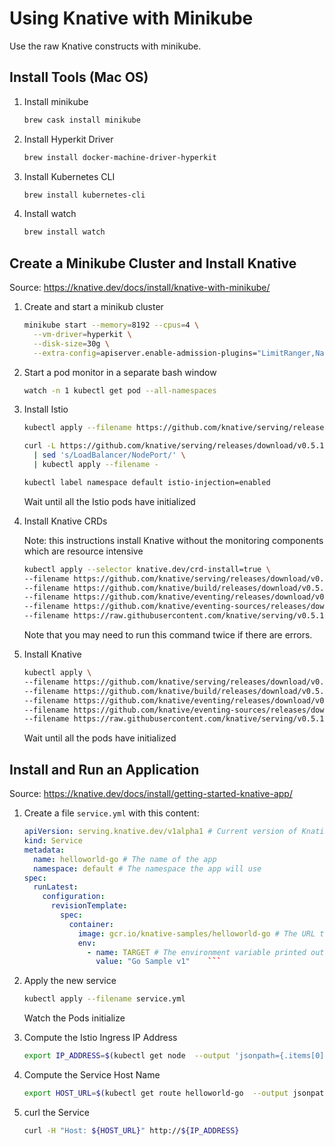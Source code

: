 # Using Knative with Minikube

Use the raw Knative constructs with minikube.

## Install Tools (Mac OS)

1. Install minikube

    ```bash
    brew cask install minikube
    ```

1. Install Hyperkit Driver

    ```bash
    brew install docker-machine-driver-hyperkit
    ```

1. Install Kubernetes CLI

    ```bash
    brew install kubernetes-cli
    ```

1. Install watch

    ```bash
    brew install watch
    ```

## Create a Minikube Cluster and Install Knative

Source: https://knative.dev/docs/install/knative-with-minikube/

1. Create and start a minikub cluster
    ```bash
    minikube start --memory=8192 --cpus=4 \
      --vm-driver=hyperkit \
      --disk-size=30g \
      --extra-config=apiserver.enable-admission-plugins="LimitRanger,NamespaceExists,NamespaceLifecycle,ResourceQuota,ServiceAccount,DefaultStorageClass,MutatingAdmissionWebhook"
    ```

1. Start a pod monitor in a separate bash window

    ```bash
    watch -n 1 kubectl get pod --all-namespaces
    ```

1. Install Istio

    ```bash
    kubectl apply --filename https://github.com/knative/serving/releases/download/v0.5.1/istio-crds.yaml

    curl -L https://github.com/knative/serving/releases/download/v0.5.1/istio.yaml \
      | sed 's/LoadBalancer/NodePort/' \
      | kubectl apply --filename -

    kubectl label namespace default istio-injection=enabled
    ```

    Wait until all the Istio pods have initialized

1. Install Knative CRDs

    Note: this instructions install Knative without the monitoring components which are resource intensive

    ```bash
    kubectl apply --selector knative.dev/crd-install=true \
    --filename https://github.com/knative/serving/releases/download/v0.5.1/serving.yaml \
    --filename https://github.com/knative/build/releases/download/v0.5.0/build.yaml \
    --filename https://github.com/knative/eventing/releases/download/v0.5.0/release.yaml \
    --filename https://github.com/knative/eventing-sources/releases/download/v0.5.0/eventing-sources.yaml \
    --filename https://raw.githubusercontent.com/knative/serving/v0.5.1/third_party/config/build/clusterrole.yaml
    ```

    Note that you may need to run this command twice if there are errors.

1. Install Knative

    ```bash
    kubectl apply \
    --filename https://github.com/knative/serving/releases/download/v0.5.1/serving.yaml \
    --filename https://github.com/knative/build/releases/download/v0.5.0/build.yaml \
    --filename https://github.com/knative/eventing/releases/download/v0.5.0/release.yaml \
    --filename https://github.com/knative/eventing-sources/releases/download/v0.5.0/eventing-sources.yaml \
    --filename https://raw.githubusercontent.com/knative/serving/v0.5.1/third_party/config/build/clusterrole.yaml
    ```

    Wait until all the pods have initialized

## Install and Run an Application

Source: https://knative.dev/docs/install/getting-started-knative-app/

1. Create a file `service.yml` with this content:

    ```yaml
    apiVersion: serving.knative.dev/v1alpha1 # Current version of Knative
    kind: Service
    metadata:
      name: helloworld-go # The name of the app
      namespace: default # The namespace the app will use
    spec:
      runLatest:
        configuration:
          revisionTemplate:
            spec:
              container:
                image: gcr.io/knative-samples/helloworld-go # The URL to the image of the app
                env:
                  - name: TARGET # The environment variable printed out by the sample app
                    value: "Go Sample v1"    ```
    ```

1. Apply the new service

    ```bash
    kubectl apply --filename service.yml
    ```

    Watch the Pods initialize

1. Compute the Istio Ingress IP Address

    ```bash
    export IP_ADDRESS=$(kubectl get node  --output 'jsonpath={.items[0].status.addresses[0].address}'):$(kubectl get svc istio-ingressgateway --namespace istio-system   --output 'jsonpath={.spec.ports[?(@.port==80)].nodePort}')
    ```

1. Compute the Service Host Name

    ```bash
    export HOST_URL=$(kubectl get route helloworld-go  --output jsonpath='{.status.domain}')
    ```

1. curl the Service

    ```bash
    curl -H "Host: ${HOST_URL}" http://${IP_ADDRESS}
    ```
